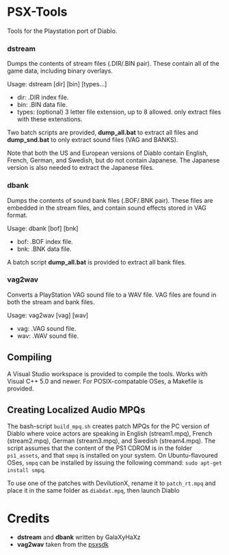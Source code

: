 # PSX-Tools
Tools for the Playstation port of Diablo.

### dstream
Dumps the contents of stream files (.DIR/.BIN pair). These contain all of the game data, including binary overlays.

Usage: dstream [dir] [bin] [types...]

- dir: .DIR index file.
- bin: .BIN data file.
- types: (optional) 3 letter file extension, up to 8 allowed. only extract files with these extenstions.

Two batch scripts are provided, **dump_all.bat** to extract all files and **dump_snd.bat** to only extract sound files (VAG and BANKS).

Note that both the US and European versions of Diablo contain English, French, German, and Swedish, but do not contain Japanese. The Japanese version is also needed to extract the Japanese files.

### dbank
Dumps the contents of sound bank files (.BOF/.BNK pair). These files are embedded in the stream files, and contain sound effects stored in VAG format.

Usage: dbank [bof] [bnk]

- bof: .BOF index file.
- bnk: .BNK data file.

A batch script **dump_all.bat** is provided to extract all bank files.

### vag2wav
Converts a PlayStation VAG sound file to a WAV file. VAG files are found in both the stream and bank files.

Usage: vag2wav [vag] [wav]

- vag: .VAG sound file.
- wav: .WAV sound file.

## Compiling
A Visual Studio workspace is provided to compile the tools. Works with Visual C++ 5.0 and newer.
For POSIX-compatable OSes, a Makefile is provided.

## Creating Localized Audio MPQs
The bash-script `build_mpq.sh` creates patch MPQs for the PC version of Diablo where voice actors are speaking in
English (stream1.mpq), French (stream2.mpq), German (stream3.mpq), and Swedish (stream4.mpq). The script assumes
that the content of the PS1 CDROM is in the folder `ps1_assets`, and that `smpq` is installed on your system.
On Ubuntu-flavoured OSes, `smpq` can be installed by issuing the following command: `sudo apt-get install smpq`.

To use one of the patches with DevilutionX, rename it to `patch_rt.mpq` and place it in the same folder
as `diabdat.mpq`, then launch Diablo

# Credits
- **dstream** and **dbank** written by GalaXyHaXz
- **vag2wav** taken from the [psxsdk](https://github.com/ColdSauce/psxsdk)
